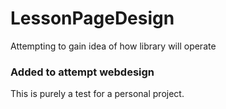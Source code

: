 # LessonPageDesign
Attempting to gain idea of how library will operate


### Added to attempt webdesign

This is purely a test for a personal project. 
